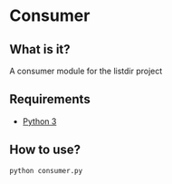 # Consumer

## What is it?
A consumer module for the listdir project

## Requirements
- [Python 3](https://www.python.org/downloads/)

## How to use?
```
python consumer.py
```